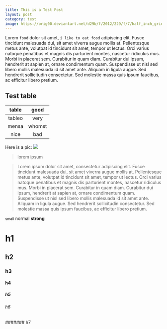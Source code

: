 ```yaml
---
title: This is a Test Post
layout: post
category: test
image: https://orig00.deviantart.net/d29b/f/2012/229/f/7/half_inch_grid_lines_by_nav3r-d5bfjyk.png
---
```


Lorem `food` dolor sit amet, `i like to eat food` adipiscing elit. Fusce tincidunt malesuada dui, sit amet viverra augue mollis at. Pellentesque metus ante, volutpat id tincidunt sit amet, tempor ut lectus. Orci varius natoque penatibus et magnis dis parturient montes, nascetur ridiculus mus. Morbi in placerat sem. Curabitur in quam diam. Curabitur dui ipsum, hendrerit at sapien at, ornare condimentum quam. Suspendisse ut nisl sed libero mollis malesuada id sit amet ante. Aliquam in ligula augue. Sed hendrerit sollicitudin consectetur. Sed molestie massa quis ipsum faucibus, ac efficitur libero pretium.

## Test table

|table | good|
|:------:|:------:|
|tableo|very|
|mensa | whomst|
|nice  | bad|

Here is a pic:
![](https://www.twosisterscrafting.com/wp-content/uploads/2016/09/mummy-marshmallow-pops-marshmallows.jpg)

> lorem ipsum

> Lorem ipsum dolor sit amet, consectetur adipiscing elit. Fusce tincidunt malesuada dui, sit amet viverra augue mollis at. Pellentesque metus ante, volutpat id tincidunt sit amet, tempor ut lectus. Orci varius natoque penatibus et magnis dis parturient montes, nascetur ridiculus mus. Morbi in placerat sem. Curabitur in quam diam. Curabitur dui ipsum, hendrerit at sapien at, ornare condimentum quam. Suspendisse ut nisl sed libero mollis malesuada id sit amet ante. Aliquam in ligula augue. Sed hendrerit sollicitudin consectetur. Sed molestie massa quis ipsum faucibus, ac efficitur libero pretium.

<small>small</small> normal
<strong>strong</strong>

# h1
## h2
### h3
#### h4
##### h5
###### h6
####### h7